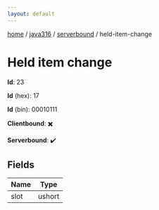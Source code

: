 ```yaml
---
layout: default
---
```


[home](/)  /  [java316](/protocol/java316)  /  [serverbound](/protocol/java316/serverbound)  /  held-item-change

# Held item change

**Id**: 23

**Id** (hex): 17

**Id** (bin): 00010111

**Clientbound**: ✖️

**Serverbound**: ✔️

## Fields

Name | Type
---|---
slot | ushort

